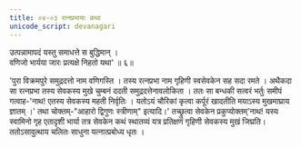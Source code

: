 ```yaml
---
title: ०४-०३ रत्नप्रभायाः कथा
unicode_script: devanagari
---
```

उत्पन्नामापदं यस्तु समाधत्ते स बुद्धिमान् ।  
वणिजो भार्यया जारः प्रत्यक्षे निहतो यथा' ॥ ६॥

'पुरा विक्रमपुरे समुद्रदत्तो नाम वणिगस्ति । तस्य रत्नप्रभा नाम गृहिणी स्वसेवकेन सह सदा रमते । अथैकदा सा रत्नप्रभा तस्य सेवकस्य मुखे चुम्बनं ददती समुद्रदत्तेनावलोकिता । ततः सा बन्धकी सत्वरं भर्तुः समीपं गत्वाह-'नाथ! एतस्य सेवकस्य महती निर्वृतिः । यतोऽयं चौरिकां कृत्वा कर्पूरं खादतीति मयाऽस्य मुखमाघ्राय ज्ञातम् ।' तथा चोक्तम्-"आहारो द्विगुणः स्त्रीणाम्" इत्यादि।' तच्छ्रुत्वा सेवकेन प्रकुप्योक्तम्'नाथ! यस्य स्वामिनो गृह एतादृशी भार्या तत्र सेवकेन कथं स्थातव्यं यत्र प्रतिक्षणं गृहिणी सेवकस्य मुखं जिघ्रति। ततोऽसावुत्थाय चलितः साधुना यत्नात्प्रबोध्य धृतः । 
